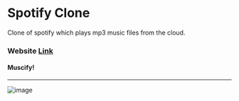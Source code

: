 # Spotify Clone

Clone of spotify which plays mp3 music files from the cloud.

### Website [Link](https://muscify.freewebhostmost.com/)

#### Muscify!

---


![image](https://github.com/Ashwani1330/Spotify_Cone/assets/84962178/316dbc23-f99a-4b94-a1af-624c0f7ff1e1)

